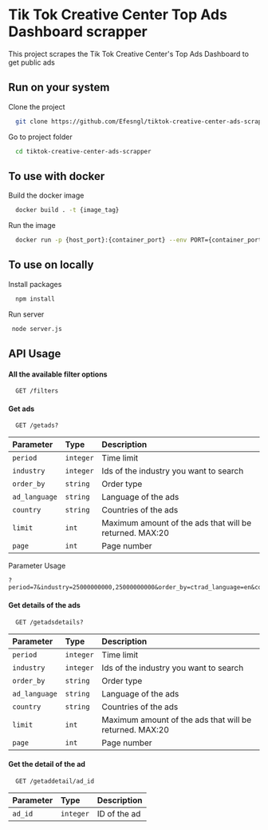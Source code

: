 
# Tik Tok Creative Center Top Ads Dashboard scrapper
This project scrapes the Tik Tok Creative Center's Top Ads Dashboard to get public ads


## Run on your system

Clone the project

```bash
  git clone https://github.com/Efesngl/tiktok-creative-center-ads-scrapper.git
```

Go to project folder

```bash
  cd tiktok-creative-center-ads-scrapper
```
## To use with docker
Build the docker image
```bash
  docker build . -t {image_tag}
```
Run the image
```bash
  docker run -p {host_port}:{container_port} --env PORT={container_port} {image_tag}
```
## To use on locally
Install packages

```bash
  npm install
```

Run server

```bash
 node server.js
```

  
## API Usage
#### All the available filter options
```http
  GET /filters
```
#### Get ads

```http
  GET /getads?
```

| Parameter | Type     | Description                |
| :-------- | :------- | :------------------------- |
| `period` | `integer` | Time limit |
| `industry` | `integer` | Ids of the industry you want to search |
| `order_by` | `string` | Order type|
| `ad_language` | `string` | Language of the ads |
| `country` | `string` | Countries of the ads |
| `limit` | `int` | Maximum amount of the ads that will be returned. MAX:20 |
| `page` | `int` | Page number |

Parameter Usage
```http
?period=7&industry=25000000000,25000000000&order_by=ctrad_language=en&country=US
```
#### Get details of the ads

```http
  GET /getadsdetails?
```

| Parameter | Type     | Description                |
| :-------- | :------- | :------------------------- |
| `period` | `integer` | Time limit |
| `industry` | `integer` | Ids of the industry you want to search |
| `order_by` | `string` | Order type|
| `ad_language` | `string` | Language of the ads |
| `country` | `string` | Countries of the ads |
| `limit` | `int` | Maximum amount of the ads that will be returned. MAX:20 |
| `page` | `int` | Page number |

#### Get the detail of the ad
```http
  GET /getaddetail/ad_id
```

| Parameter | Type     | Description                |
| :-------- | :------- | :------------------------- |
| `ad_id` | `integer` | ID of the ad |



  
